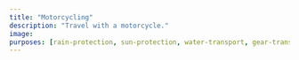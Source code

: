 ```yaml
---
title: "Motorcycling"
description: "Travel with a motorcycle."
image:
purposes: [rain-protection, sun-protection, water-transport, gear-transport, dress, high-viz]
---
```

